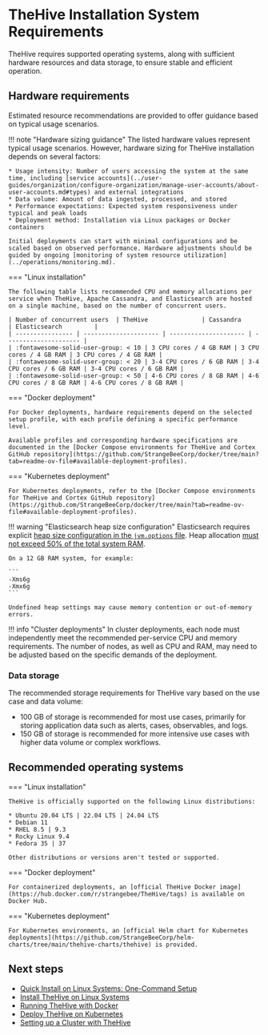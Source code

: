 # TheHive Installation System Requirements

TheHive requires supported operating systems, along with sufficient hardware resources and data storage, to ensure stable and efficient operation.

## Hardware requirements

Estimated resource recommendations are provided to offer guidance based on typical usage scenarios.

!!! note "Hardware sizing guidance"
    The listed hardware values represent typical usage scenarios. However, hardware sizing for TheHive installation depends on several factors:

    * Usage intensity: Number of users accessing the system at the same time, including [service accounts](../user-guides/organization/configure-organization/manage-user-accounts/about-user-accounts.md#types) and external integrations
    * Data volume: Amount of data ingested, processed, and stored
    * Performance expectations: Expected system responsiveness under typical and peak loads
    * Deployment method: Installation via Linux packages or Docker containers

    Initial deployments can start with minimal configurations and be scaled based on observed performance. Hardware adjustments should be guided by ongoing [monitoring of system resource utilization](../operations/monitoring.md).

=== "Linux installation"

    The following table lists recommended CPU and memory allocations per service when TheHive, Apache Cassandra, and Elasticsearch are hosted on a single machine, based on the number of concurrent users.

    | Number of concurrent users  | TheHive               | Cassandra             | Elasticsearch         |
    | ---------------- | --------------------- | --------------------- | --------------------- |
    | :fontawesome-solid-user-group: < 10 | 3 CPU cores / 4 GB RAM | 3 CPU cores / 4 GB RAM | 3 CPU cores / 4 GB RAM |
    | :fontawesome-solid-user-group: < 20 | 3-4 CPU cores / 6 GB RAM | 3-4 CPU cores / 6 GB RAM | 3-4 CPU cores / 6 GB RAM |
    | :fontawesome-solid-user-group: < 50 | 4-6 CPU cores / 8 GB RAM | 4-6 CPU cores / 8 GB RAM | 4-6 CPU cores / 8 GB RAM |

=== "Docker deployment"

    For Docker deployments, hardware requirements depend on the selected setup profile, with each profile defining a specific performance level.

    Available profiles and corresponding hardware specifications are documented in the [Docker Compose environments for TheHive and Cortex GitHub repository](https://github.com/StrangeBeeCorp/docker/tree/main?tab=readme-ov-file#available-deployment-profiles).

=== "Kubernetes deployment"

    For Kubernetes deployments, refer to the [Docker Compose environments for TheHive and Cortex GitHub repository](https://github.com/StrangeBeeCorp/docker/tree/main?tab=readme-ov-file#available-deployment-profiles).

!!! warning "Elasticsearch heap size configuration"
    Elasticsearch requires explicit [heap size configuration in the `jvm.options` file](installation-guide-linux-standalone-server.md#configure-the-etcelasticsearchjvmoptionsdjvmoptions-file). Heap allocation [must not exceed 50% of the total system RAM](https://www.elastic.co/search-labs/blog/elasticsearch-heap-size-jvm-garbage-collection).
    
    On a 12 GB RAM system, for example:

    ```
    -Xms6g
    -Xmx6g
    ```

    Undefined heap settings may cause memory contention or out-of-memory errors.

!!! info "Cluster deployments"
    In cluster deployments, each node must independently meet the recommended per-service CPU and memory requirements. The number of nodes, as well as CPU and RAM, may need to be adjusted based on the specific demands of the deployment.

### Data storage

The recommended storage requirements for TheHive vary based on the use case and data volume:

* 100 GB of storage is recommended for most use cases, primarily for storing application data such as alerts, cases, observables, and logs.
* 150 GB of storage is recommended for more intensive use cases with higher data volume or complex workflows.

## Recommended operating systems

=== "Linux installation"

    TheHive is officially supported on the following Linux distributions:

    * Ubuntu 20.04 LTS | 22.04 LTS | 24.04 LTS
    * Debian 11
    * RHEL 8.5 | 9.3
    * Rocky Linux 9.4
    * Fedora 35 | 37

    Other distributions or versions aren't tested or supported.

=== "Docker deployment"

    For containerized deployments, an [official TheHive Docker image](https://hub.docker.com/r/strangebee/TheHive/tags) is available on Docker Hub.

=== "Kubernetes deployment"

    For Kubernetes environments, an [official Helm chart for Kubernetes deployments](https://github.com/StrangeBeeCorp/helm-charts/tree/main/thehive-charts/thehive) is provided.

<h2>Next steps</h2>

* [Quick Install on Linux Systems: One-Command Setup](automated-installation-script-linux.md)
* [Install TheHive on Linux Systems](installation-guide-linux-standalone-server.md)
* [Running TheHive with Docker](docker.md)
* [Deploy TheHive on Kubernetes](kubernetes.md)
* [Setting up a Cluster with TheHive](deploying-a-cluster.md)
